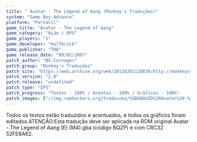 ```yaml
---
title: " Avatar - The Legend of Aang (Monkey's Traduções)"
system: "Game Boy Advance"
platform: "Portátil"
game_title: "Avatar - The Legend of Aang"
game_category: "Ação / RPG"
game_players: "1"
game_developer: "Halfbrick"
game_publisher: "THQ"
game_release_date: "09/02/2007"
patch_author: "ØX-Carnage>"
patch_group: "Monkey's Traduções"
patch_site: "https://web.archive.org/web/20110202120839/http://monkeystraducoes.com/ (fora do ar)"
patch_version: "2.0"
patch_release: "undefined"
patch_type: "IPS"
patch_progress: "Textos - 100% / Acentos - 100% / Gráficos - 100%"
patch_images: ["//img.romhackers.org/traducoes/%5BGBA%5D%20Avatar%20-%20The%20Legend%20of%20Aang%20-%20Monkey's%20Tradu%C3%A7%C3%B5es%20-%201.png","//img.romhackers.org/traducoes/%5BGBA%5D%20Avatar%20-%20The%20Legend%20of%20Aang%20-%20Monkey's%20Tradu%C3%A7%C3%B5es%20-%202.png","//img.romhackers.org/traducoes/%5BGBA%5D%20Avatar%20-%20The%20Legend%20of%20Aang%20-%20Monkey's%20Tradu%C3%A7%C3%B5es%20-%203.png"]
---
```

Todos os textos estão traduzidos e acentuados, e todos os gráficos foram editados.ATENÇÃO:Esta tradução deve ser aplicada na ROM original Avatar - The Legend of Aang (E) (M4).gba  (código BQZP) e com CRC32 52FE8A62.